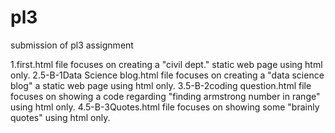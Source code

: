 # pl3
submission of pl3 assignment

1.first.html file focuses on creating a "civil dept." static web page using html only.
2.5-B-1Data Science blog.html file focuses on creating a "data science blog" a static web page using html only.
3.5-B-2coding question.html file focuses on showing a code regarding "finding armstrong number in range" using html only.
4.5-B-3Quotes.html file focuses on showing some "brainly quotes" using html only.
